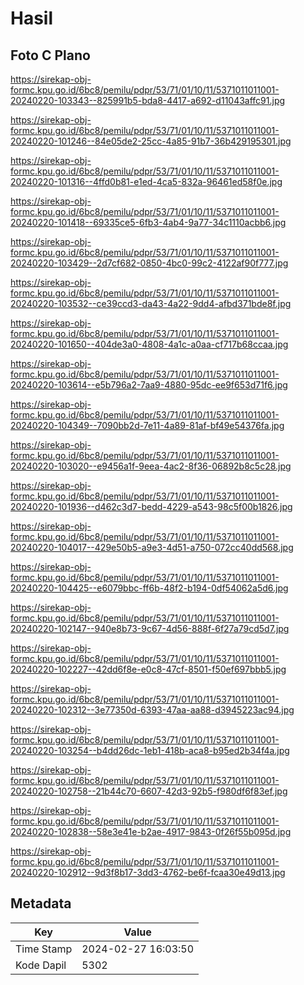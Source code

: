 # Hasil

## Foto C Plano

https://sirekap-obj-formc.kpu.go.id/6bc8/pemilu/pdpr/53/71/01/10/11/5371011011001-20240220-103343--825991b5-bda8-4417-a692-d11043affc91.jpg

https://sirekap-obj-formc.kpu.go.id/6bc8/pemilu/pdpr/53/71/01/10/11/5371011011001-20240220-101246--84e05de2-25cc-4a85-91b7-36b429195301.jpg

https://sirekap-obj-formc.kpu.go.id/6bc8/pemilu/pdpr/53/71/01/10/11/5371011011001-20240220-101316--4ffd0b81-e1ed-4ca5-832a-96461ed58f0e.jpg

https://sirekap-obj-formc.kpu.go.id/6bc8/pemilu/pdpr/53/71/01/10/11/5371011011001-20240220-101418--69335ce5-6fb3-4ab4-9a77-34c1110acbb6.jpg

https://sirekap-obj-formc.kpu.go.id/6bc8/pemilu/pdpr/53/71/01/10/11/5371011011001-20240220-103429--2d7cf682-0850-4bc0-99c2-4122af90f777.jpg

https://sirekap-obj-formc.kpu.go.id/6bc8/pemilu/pdpr/53/71/01/10/11/5371011011001-20240220-103532--ce39ccd3-da43-4a22-9dd4-afbd371bde8f.jpg

https://sirekap-obj-formc.kpu.go.id/6bc8/pemilu/pdpr/53/71/01/10/11/5371011011001-20240220-101650--404de3a0-4808-4a1c-a0aa-cf717b68ccaa.jpg

https://sirekap-obj-formc.kpu.go.id/6bc8/pemilu/pdpr/53/71/01/10/11/5371011011001-20240220-103614--e5b796a2-7aa9-4880-95dc-ee9f653d71f6.jpg

https://sirekap-obj-formc.kpu.go.id/6bc8/pemilu/pdpr/53/71/01/10/11/5371011011001-20240220-104349--7090bb2d-7e11-4a89-81af-bf49e54376fa.jpg

https://sirekap-obj-formc.kpu.go.id/6bc8/pemilu/pdpr/53/71/01/10/11/5371011011001-20240220-103020--e9456a1f-9eea-4ac2-8f36-06892b8c5c28.jpg

https://sirekap-obj-formc.kpu.go.id/6bc8/pemilu/pdpr/53/71/01/10/11/5371011011001-20240220-101936--d462c3d7-bedd-4229-a543-98c5f00b1826.jpg

https://sirekap-obj-formc.kpu.go.id/6bc8/pemilu/pdpr/53/71/01/10/11/5371011011001-20240220-104017--429e50b5-a9e3-4d51-a750-072cc40dd568.jpg

https://sirekap-obj-formc.kpu.go.id/6bc8/pemilu/pdpr/53/71/01/10/11/5371011011001-20240220-104425--e6079bbc-ff6b-48f2-b194-0df54062a5d6.jpg

https://sirekap-obj-formc.kpu.go.id/6bc8/pemilu/pdpr/53/71/01/10/11/5371011011001-20240220-102147--940e8b73-9c67-4d56-888f-6f27a79cd5d7.jpg

https://sirekap-obj-formc.kpu.go.id/6bc8/pemilu/pdpr/53/71/01/10/11/5371011011001-20240220-102227--42dd6f8e-e0c8-47cf-8501-f50ef697bbb5.jpg

https://sirekap-obj-formc.kpu.go.id/6bc8/pemilu/pdpr/53/71/01/10/11/5371011011001-20240220-102312--3e77350d-6393-47aa-aa88-d3945223ac94.jpg

https://sirekap-obj-formc.kpu.go.id/6bc8/pemilu/pdpr/53/71/01/10/11/5371011011001-20240220-103254--b4dd26dc-1eb1-418b-aca8-b95ed2b34f4a.jpg

https://sirekap-obj-formc.kpu.go.id/6bc8/pemilu/pdpr/53/71/01/10/11/5371011011001-20240220-102758--21b44c70-6607-42d3-92b5-f980df6f83ef.jpg

https://sirekap-obj-formc.kpu.go.id/6bc8/pemilu/pdpr/53/71/01/10/11/5371011011001-20240220-102838--58e3e41e-b2ae-4917-9843-0f26f55b095d.jpg

https://sirekap-obj-formc.kpu.go.id/6bc8/pemilu/pdpr/53/71/01/10/11/5371011011001-20240220-102912--9d3f8b17-3dd3-4762-be6f-fcaa30e49d13.jpg


## Metadata

| Key        | Value               |
| ---------- | ------------------- |
| Time Stamp | 2024-02-27 16:03:50 |
| Kode Dapil | 5302                |



